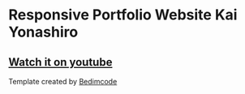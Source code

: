 # Responsive Portfolio Website Kai Yonashiro

## [Watch it on youtube](https://youtu.be/6cidbUHNZRQ)


Template created by
[Bedimcode](https://github.com/bedimcode/responsive-portfolio-website-JhonDoe)
